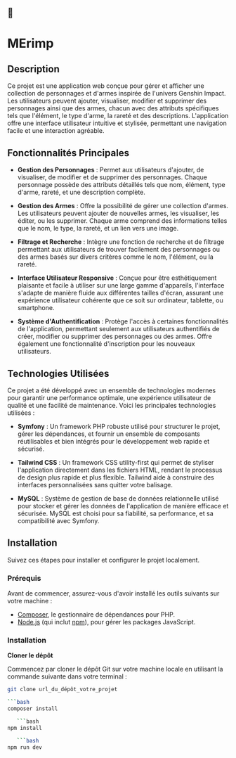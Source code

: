 ## 🦕
# MErimp

## Description

Ce projet est une application web conçue pour gérer et afficher une collection de personnages et d'armes inspirée de l'univers Genshin Impact. Les utilisateurs peuvent ajouter, visualiser, modifier et supprimer des personnages ainsi que des armes, chacun avec des attributs spécifiques tels que l'élément, le type d'arme, la rareté et des descriptions. L'application offre une interface utilisateur intuitive et stylisée, permettant une navigation facile et une interaction agréable.

## Fonctionnalités Principales

- **Gestion des Personnages** : Permet aux utilisateurs d'ajouter, de visualiser, de modifier et de supprimer des personnages. Chaque personnage possède des attributs détaillés tels que nom, élément, type d'arme, rareté, et une description complète.

- **Gestion des Armes** : Offre la possibilité de gérer une collection d'armes. Les utilisateurs peuvent ajouter de nouvelles armes, les visualiser, les éditer, ou les supprimer. Chaque arme comprend des informations telles que le nom, le type, la rareté, et un lien vers une image.

- **Filtrage et Recherche** : Intègre une fonction de recherche et de filtrage permettant aux utilisateurs de trouver facilement des personnages ou des armes basés sur divers critères comme le nom, l'élément, ou la rareté.

- **Interface Utilisateur Responsive** : Conçue pour être esthétiquement plaisante et facile à utiliser sur une large gamme d'appareils, l'interface s'adapte de manière fluide aux différentes tailles d'écran, assurant une expérience utilisateur cohérente que ce soit sur ordinateur, tablette, ou smartphone.

- **Système d'Authentification** : Protège l'accès à certaines fonctionnalités de l'application, permettant seulement aux utilisateurs authentifiés de créer, modifier ou supprimer des personnages ou des armes. Offre également une fonctionnalité d'inscription pour les nouveaux utilisateurs.

## Technologies Utilisées

Ce projet a été développé avec un ensemble de technologies modernes pour garantir une performance optimale, une expérience utilisateur de qualité et une facilité de maintenance. Voici les principales technologies utilisées :

- **Symfony** : Un framework PHP robuste utilisé pour structurer le projet, gérer les dépendances, et fournir un ensemble de composants réutilisables et bien intégrés pour le développement web rapide et sécurisé.

- **Tailwind CSS** : Un framework CSS utility-first qui permet de styliser l'application directement dans les fichiers HTML, rendant le processus de design plus rapide et plus flexible. Tailwind aide à construire des interfaces personnalisées sans quitter votre balisage.

- **MySQL** : Système de gestion de base de données relationnelle utilisé pour stocker et gérer les données de l'application de manière efficace et sécurisée. MySQL est choisi pour sa fiabilité, sa performance, et sa compatibilité avec Symfony.

## Installation

Suivez ces étapes pour installer et configurer le projet localement.

### Prérequis

Avant de commencer, assurez-vous d'avoir installé les outils suivants sur votre machine :

- [Composer](https://getcomposer.org/), le gestionnaire de dépendances pour PHP.
- [Node.js](https://nodejs.org/) (qui inclut [npm](https://npmjs.com/)), pour gérer les packages JavaScript.

### Installation

 **Cloner le dépôt**

   Commencez par cloner le dépôt Git sur votre machine locale en utilisant la commande suivante dans votre terminal :

   ```bash
   git clone url_du_dépôt_votre_projet

   ```bash
   composer install

      ```bash
   npm install

      ```bash
   npm run dev
   
